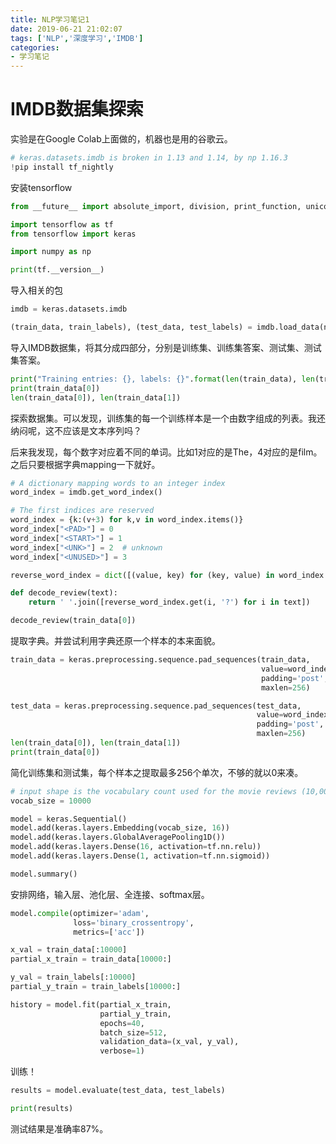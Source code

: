 ```yaml
---
title: NLP学习笔记1
date: 2019-06-21 21:02:07
tags: ['NLP','深度学习','IMDB']
categories: 
- 学习笔记
---
```

# IMDB数据集探索

实验是在Google Colab上面做的，机器也是用的谷歌云。

```python
# keras.datasets.imdb is broken in 1.13 and 1.14, by np 1.16.3
!pip install tf_nightly
```

安装tensorflow

```python
from __future__ import absolute_import, division, print_function, unicode_literals

import tensorflow as tf
from tensorflow import keras

import numpy as np

print(tf.__version__)
```

导入相关的包

```python
imdb = keras.datasets.imdb

(train_data, train_labels), (test_data, test_labels) = imdb.load_data(num_words=10000)
```

导入IMDB数据集，将其分成四部分，分别是训练集、训练集答案、测试集、测试集答案。

```python
print("Training entries: {}, labels: {}".format(len(train_data), len(train_labels)))
print(train_data[0])
len(train_data[0]), len(train_data[1])
```
探索数据集。可以发现，训练集的每一个训练样本是一个由数字组成的列表。我还纳闷呢，这不应该是文本序列吗？

后来我发现，每个数字对应着不同的单词。比如1对应的是The，4对应的是film。之后只要根据字典mapping一下就好。

```python
# A dictionary mapping words to an integer index
word_index = imdb.get_word_index()

# The first indices are reserved
word_index = {k:(v+3) for k,v in word_index.items()}
word_index["<PAD>"] = 0
word_index["<START>"] = 1
word_index["<UNK>"] = 2  # unknown
word_index["<UNUSED>"] = 3

reverse_word_index = dict([(value, key) for (key, value) in word_index.items()])

def decode_review(text):
    return ' '.join([reverse_word_index.get(i, '?') for i in text])

decode_review(train_data[0])
```
提取字典。并尝试利用字典还原一个样本的本来面貌。

```python
train_data = keras.preprocessing.sequence.pad_sequences(train_data,
                                                        value=word_index["<PAD>"],
                                                        padding='post',
                                                        maxlen=256)

test_data = keras.preprocessing.sequence.pad_sequences(test_data,
                                                       value=word_index["<PAD>"],
                                                       padding='post',
                                                       maxlen=256)
len(train_data[0]), len(train_data[1])
print(train_data[0])
```
简化训练集和测试集，每个样本之提取最多256个单次，不够的就以0来凑。

```python
# input shape is the vocabulary count used for the movie reviews (10,000 words)
vocab_size = 10000

model = keras.Sequential()
model.add(keras.layers.Embedding(vocab_size, 16))
model.add(keras.layers.GlobalAveragePooling1D())
model.add(keras.layers.Dense(16, activation=tf.nn.relu))
model.add(keras.layers.Dense(1, activation=tf.nn.sigmoid))

model.summary()
```
安排网络，输入层、池化层、全连接、softmax层。

```python
model.compile(optimizer='adam',
              loss='binary_crossentropy',
              metrics=['acc'])
```


```python
x_val = train_data[:10000]
partial_x_train = train_data[10000:]

y_val = train_labels[:10000]
partial_y_train = train_labels[10000:]

history = model.fit(partial_x_train,
                    partial_y_train,
                    epochs=40,
                    batch_size=512,
                    validation_data=(x_val, y_val),
                    verbose=1)
```
训练！

```python
results = model.evaluate(test_data, test_labels)

print(results)
```
测试结果是准确率87%。